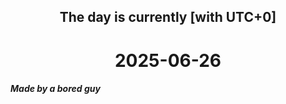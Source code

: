 <h2 align=center>The day is currently [with UTC+0]</h2>
<h1 align=center><!--TIME BEGIN-->2025-06-26<!--TIME END--></h1>
<h5>Made by a bored guy</h5>
